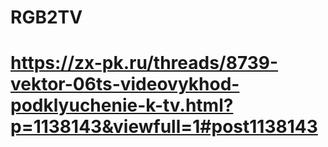 # RGB2TV
# https://zx-pk.ru/threads/8739-vektor-06ts-videovykhod-podklyuchenie-k-tv.html?p=1138143&viewfull=1#post1138143
